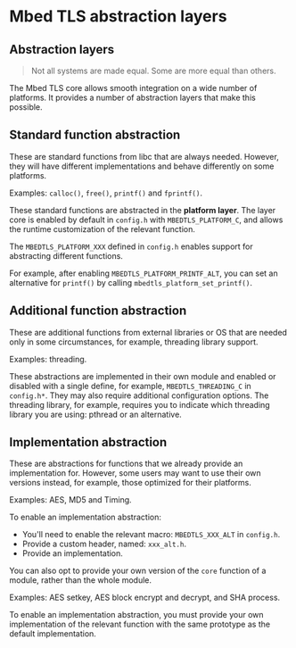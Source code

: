# Mbed TLS abstraction layers

## Abstraction layers

> Not all systems are made equal. Some are more equal than others.

The Mbed TLS core allows smooth integration on a wide number of platforms. It provides a number of abstraction layers that make this possible.

## Standard function abstraction

These are standard functions from libc that are always needed. However, they will have different implementations and behave differently on some platforms.

Examples: `calloc()`, `free()`, `printf()` and `fprintf()`.

These standard functions are abstracted in the **platform layer**. The layer core is enabled by default in `config.h` with `MBEDTLS_PLATFORM_C`, and allows the runtime customization of the relevant function.

The `MBEDTLS_PLATFORM_XXX` defined in `config.h` enables support for abstracting different functions.

For example, after enabling `MBEDTLS_PLATFORM_PRINTF_ALT`, you can set an alternative for `printf()` by calling `mbedtls_platform_set_printf()`.

## Additional function abstraction

These are additional functions from external libraries or OS that are needed only in some circumstances, for example, threading library support.

Examples: threading.

These abstractions are implemented in their own module and enabled or disabled with a single define, for example, `MBEDTLS_THREADING_C` in `config.h*`. They may also require additional configuration options. The threading library, for example, requires you to indicate which threading library you are using: pthread or an alternative.

## Implementation abstraction

These are abstractions for functions that we already provide an implementation for. However, some users may want to use their own versions instead, for example, those optimized for their platforms.

Examples: AES, MD5 and Timing.

To enable an implementation abstraction:
- You'll need to enable the relevant macro: `MBEDTLS_XXX_ALT` in `config.h`.
- Provide a custom header, named: `xxx_alt.h`.
- Provide an implementation.

You can also opt to provide your own version of the `core` function of a module, rather than the whole module.

Examples: AES setkey, AES block encrypt and decrypt, and SHA process.

To enable an implementation abstraction, you must provide your own implementation of the relevant function with the same prototype as the default implementation.

<!--",abstraction-layers,"Explanation on the different abstraction layers that Mbed TLS provides, such as for memory allocation. threading and cryptographic implementations.",,"abstraction, threading, memory, printf",published,"2014-02-06 13:04:00",1,2425,"2017-04-23 15:02:00","Paul Bakker"-->
